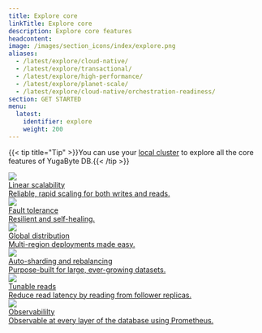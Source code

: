 ```yaml
---
title: Explore core 
linkTitle: Explore core 
description: Explore core features
headcontent:
image: /images/section_icons/index/explore.png
aliases:
  - /latest/explore/cloud-native/
  - /latest/explore/transactional/
  - /latest/explore/high-performance/
  - /latest/explore/planet-scale/
  - /latest/explore/cloud-native/orchestration-readiness/
section: GET STARTED
menu:
  latest:
    identifier: explore
    weight: 200
---
```


{{< tip title="Tip" >}}You can use your [local cluster](../quick-start/) to explore all the core features of YugaByte DB.{{< /tip >}}<br>

<div class="row">
   <div class="col-12 col-md-6 col-lg-12 col-xl-6">
    <a class="section-link icon-offset" href="linear-scalability/">
      <div class="head">
        <img class="icon" src="/images/section_icons/explore/linear_scalability.png" aria-hidden="true" />
        <div class="title">Linear scalability</div>
      </div>
      <div class="body">
        Reliable, rapid scaling for both writes and reads.
      </div>
    </a>
  </div>
  <div class="col-12 col-md-6 col-lg-12 col-xl-6">
    <a class="section-link icon-offset" href="fault-tolerance/">
      <div class="head">
        <img class="icon" src="/images/section_icons/explore/fault_tolerance.png" aria-hidden="true" />
        <div class="title">Fault tolerance</div>
      </div>
      <div class="body">
        Resilient and self-healing.
      </div>
    </a>
  </div>
  <div class="col-12 col-md-6 col-lg-12 col-xl-6">
    <a class="section-link icon-offset" href="global-distribution/">
      <div class="head">
        <img class="icon" src="/images/section_icons/explore/planet_scale.png" aria-hidden="true" />        
        <div class="title">Global distribution</div>
      </div>
      <div class="body">
        Multi-region deployments made easy.
      </div>
    </a>
  </div>
  <div class="col-12 col-md-6 col-lg-12 col-xl-6">
    <a class="section-link icon-offset" href="auto-sharding/">
      <div class="head">
        <img class="icon" src="/images/section_icons/explore/auto_sharding.png" aria-hidden="true" />        
        <div class="title">Auto-sharding and rebalancing</div>
      </div>
      <div class="body">
        Purpose-built for large, ever-growing datasets.
      </div>
    </a>
  </div>
  <div class="col-12 col-md-6 col-lg-12 col-xl-6">
    <a class="section-link icon-offset" href="tunable-reads/">
      <div class="head">
        <img class="icon" src="/images/section_icons/explore/high_performance.png" aria-hidden="true" />       
        <div class="title">Tunable reads</div>
      </div>
      <div class="body">
        Reduce read latency by reading from follower replicas.
      </div>
    </a>
  </div>
   <div class="col-12 col-md-6 col-lg-12 col-xl-6">
    <a class="section-link icon-offset" href="observability/">
      <div class="head">
        <img class="icon" src="/images/section_icons/explore/monitoring.png" aria-hidden="true" />
        <div class="title">Observabililty</div>
      </div>
      <div class="body">
        Observable at every layer of the database using Prometheus.
      </div>
    </a>
  </div>
</div>
